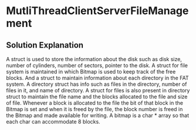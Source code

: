 # MutliThreadClientServerFileManagement

## Solution Explanation
<p>A struct is used to store the information about the disk such as disk size, number of cylinders, number of sectors, pointer to the disk. A struct for file system is maintained in which Bitmap is used to keep track of the free blocks. And a struct to maintain information about each directory in the FAT system. A directory struct has info such as files in the directory, number of files in it, and name of directory. A struct for files is also present in directory struct to maintain the file name and the blocks allocated to the file and size of file. Whenever a block is allocated to the file the bit of that block in the Bitmap is set and when it is freed by the file, the block number is freed in the Bitmap and made available for writing. A bitmap is a char * array so that each char can accommodate 8 blocks. </p>
